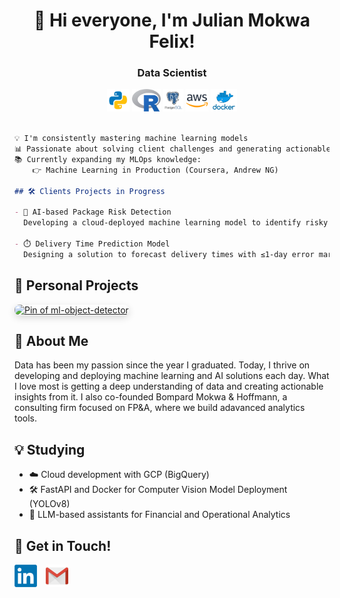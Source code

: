 <h1 align="center">👋 Hi everyone, I'm Julian Mokwa Felix!</h1>

<h3 align="center">
  <bold> Data Scientist </bold>
</h3>

<p align="center">
  <img src="images/python.png" height=36"/>
  <img src="images/R_logo.png" height=36"/>
  <img src="images/postgresql.png" height=36"/>
  <img src="images/aws.png" height=36"/>
  <img src="images/docker.png" height=36"/>
</p>


```markdown

💡 I'm consistently mastering machine learning models
📊 Passionate about solving client challenges and generating actionable insights through data
📚 Currently expanding my MLOps knowledge:
    👉 Machine Learning in Production (Coursera, Andrew NG)

## 🛠️ Clients Projects in Progress

- 🧠 AI-based Package Risk Detection
  Developing a cloud-deployed machine learning model to identify risky and potentially illegal packages

- ⏱️ Delivery Time Prediction Model 
  Designing a solution to forecast delivery times with ≤1-day error margin
```

## 🚀 Personal Projects

<p align="left">
  <a href="https://github.com/julianmfx/ml-object-detector" target="_blank">
    <img 
      src="https://github-readme-stats.vercel.app/api/pin/?username=julianmfx&repo=ml-object-detector&theme=dark" 
      alt="Pin of ml-object-detector" 
      style="border-radius:8px; box-shadow:0 4px 12px rgba(0,0,0,0.15);"
    />
  </a>
</p>

## 🌟 About Me

Data has been my passion since the year I graduated. Today, I thrive on developing and deploying machine learning and AI solutions each day. What I love most is getting a deep understanding of data and creating actionable insights from it. I also co-founded Bompard Mokwa & Hoffmann, a consulting firm focused on FP&A, where we build adavanced analytics tools.

## 💡 Studying
- ☁️ Cloud development with GCP (BigQuery)
- 🛠️ FastAPI and Docker for Computer Vision Model Deployment (YOLOv8)
- 🤖 LLM-based assistants for Financial and Operational Analytics

## 🤝 Get in Touch!
<div align="left">
  <a href="https://www.linkedin.com/in/jmf-data/" 
     target="_blank" 
     style="display:inline-block; width:36px; height:36px; margin-right:10px; cursor:pointer;">
    <img src="images/linkedin_logo.png" 
         alt="LinkedIn" 
         style="width:36px; height:36px; display:block; object-fit:cover;"/>
  </a>
  <a href="mailto:julian.mokwa@gmail.com" 
     style="display:inline-block; width:36px; height:36px; cursor:pointer;">
    <img src="images/gmail_logo.png" 
         alt="Gmail" 
         style="width:36px; height:36px; display:block;"/>
  </a>
</div>
